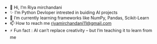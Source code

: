 - 👋 Hi, I’m Riya mirchandani
- ✨ I’m Python Devloper intrested in buiding AI projects
- 🌱 I’m currently learning frameworks like NumPy, Pandas, Scikit-Learn
- 📫 How to reach me riyamirchandani11@gmail.com
- ⚡ Fun fact : AI can’t replace creativity – but I’m teaching it to learn from me



<!---
riyamirchi/riyamirchi is a ✨ special ✨ repository because its `README.md` (this file) appears on your GitHub profile.
You can click the Preview link to take a look at your changes.
--->
